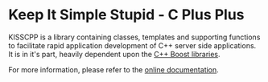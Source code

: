 # Keep It Simple Stupid - C Plus Plus

KISSCPP is a library containing classes, templates and supporting functions to
facilitate rapid application development of C++ server side applications. It is
in it's part, heavily dependent upon the [C++ Boost libraries](http://boost.org).  

For more information, please refer to the [online documentation](http://thelastcylon.github.io/kisscpp/index.html).

